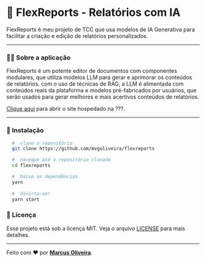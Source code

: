 # :memo: FlexReports - Relatórios com IA
FlexReports é meu projeto de TCC que usa modelos de IA Generativa para facilitar a criação e edição de relatórios personalizados.
 
 ---

### 	:man_technologist: Sobre a aplicação

FlexReports é um potente editor de documentos com componentes modulares, que utiliza modelos LLM para gerar e aprimorar os conteúdos de relatórios. com o uso de técnicas de RAG, a LLM é alimentada com conteúdos reais da plataforma e modelos pré-fabricados por usuários, que serão usados para gerar melhores e mais acertivos conteúdos de relatórios. 

[Clique aqui](https://github.com/mvgoliveira/flexreports-app/edit/main/README.md) para abrir o site hospedado na ???.

---

### 📁 Instalação

```bash
  #  clone o repositório
  git clone https://github.com/mvgoliveira/flexreports

  #  navegue até o repositório clonado
  cd flexreports

  #  baixe as dependências
  yarn
 
  #  divirta-se!
  yarn start
```



### **📝 Licença**

Esse projeto está sob a licença MIT. Veja o arquivo [LICENSE](https://github.com/mvgoliveira/nlw-04-reactjs/blob/main/LICENSE) para mais detalhes.


<hr>

Feito com :hearts: por **[Marcus Oliveira](https://www.linkedin.com/in/marcus-oliveira-3b92011a7/)**.
